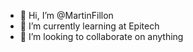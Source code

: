 - 👋 Hi, I’m @MartinFillon
- 🌱 I’m currently learning at Epitech
- 💞️ I’m looking to collaborate on anything

<!---
MartinFillon/MartinFillon is a ✨ special ✨ repository because its `README.md` (this file) appears on your GitHub profile.
You can click the Preview link to take a look at your changes.
--->
